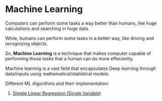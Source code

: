 # Machine Learning
Computers can perform some tasks a way better than humans, like huge calculations and searching in huge data.

While, humans can perform some tasks in a better way, like driving and recognizing objects.

So, **Machine Learning** is a technique that makes computer capable of performing those tasks that a human can do more effeciently.

Machine learning is a vast feild that encapsulates Deep learning through data/inputs using mathematical/statistical models.

Different ML Algorithms and their implementation:

1. [Simple Linear Regression (Single Variable)](https://github.com/saad6742988/Machine-Learnig-Basics/tree/636e300aebbae7e47a3703c85e7726b1d28a6b19/Simple%20Linear%20Regression)